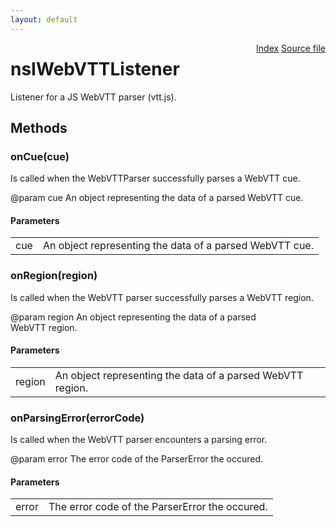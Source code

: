 ```yaml
---
layout: default
---
```

<div class='links' style='float:right'><a href="../index.html">Index</a>
<a href="http://dxr.mozilla.org/mozilla-central/source/dom/media/webvtt/nsIWebVTTListener.idl">Source file</a>
</div>

# nsIWebVTTListener #
  
Listener for a JS WebVTT parser (vtt.js).  
  

## Methods ##

### onCue(cue) ###
  
Is called when the WebVTTParser successfully parses a WebVTT cue.  
  
@param cue An object representing the data of a parsed WebVTT cue.  
  

#### Parameters ####

<table>

<tr>
<td>cue</td>
<td>An object representing the data of a parsed WebVTT cue.  
</td>
</tr>

</table>

### onRegion(region) ###
  
Is called when the WebVTT parser successfully parses a WebVTT region.  
  
@param region An object representing the data of a parsed  
              WebVTT region.  
  

#### Parameters ####

<table>

<tr>
<td>region</td>
<td>An object representing the data of a parsed  
              WebVTT region.  
</td>
</tr>

</table>

### onParsingError(errorCode) ###
  
Is called when the WebVTT parser encounters a parsing error.  
  
@param error The error code of the ParserError the occured.  
  

#### Parameters ####

<table>

<tr>
<td>error</td>
<td>The error code of the ParserError the occured.  
</td>
</tr>

</table>
